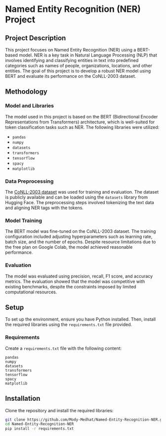 # Named Entity Recognition (NER) Project

## Project Description

This project focuses on Named Entity Recognition (NER) using a BERT-based model. NER is a key task in Natural Language Processing (NLP) that involves identifying and classifying entities in text into predefined categories such as names of people, organizations, locations, and other entities. The goal of this project is to develop a robust NER model using BERT and evaluate its performance on the CoNLL-2003 dataset.

## Methodology

### Model and Libraries

The model used in this project is based on the BERT (Bidirectional Encoder Representations from Transformers) architecture, which is well-suited for token classification tasks such as NER. The following libraries were utilized:

- `pandas`
- `numpy`
- `datasets`
- `transformers`
- `tensorflow`
- `spacy`
- `matplotlib`

### Data Preprocessing

The [CoNLL-2003 dataset](https://huggingface.co/datasets/eriktks/conll2003) was used for training and evaluation. The dataset is publicly available and can be loaded using the `datasets` library from Hugging Face. The preprocessing steps involved tokenizing the text data and aligning NER tags with the tokens.

### Model Training

The BERT model was fine-tuned on the CoNLL-2003 dataset. The training configuration included adjusting hyperparameters such as learning rate, batch size, and the number of epochs. Despite resource limitations due to the free plan on Google Colab, the model achieved reasonable performance.

### Evaluation

The model was evaluated using precision, recall, F1 score, and accuracy metrics. The evaluation showed that the model was competitive with existing benchmarks, despite the constraints imposed by limited computational resources.

## Setup

To set up the environment, ensure you have Python installed. Then, install the required libraries using the `requirements.txt` file provided.

### Requirements

Create a `requirements.txt` file with the following content:

```plaintext
pandas
numpy
datasets
transformers
tensorflow
spacy
matplotlib
```
## Installation
Clone the repository and install the required libraries:
```bash
git clone https://github.com/Mody-Medhat/Named-Entity-Recognition-NER.git
cd Named-Entity-Recognition-NER
pip install -r requirements.txt
```
